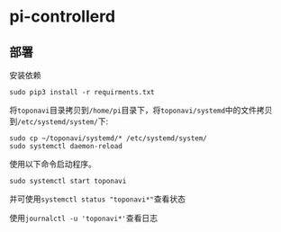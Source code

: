 # pi-controllerd

## 部署

安装依赖
```shell
sudo pip3 install -r requirments.txt
```

将`toponavi`目录拷贝到`/home/pi`目录下，将`toponavi/systemd`中的文件拷贝到`/etc/systemd/system/`下:

```shell
sudo cp ~/toponavi/systemd/* /etc/systemd/system/
sudo systemctl daemon-reload
```

使用以下命令启动程序。

```shell
sudo systemctl start toponavi
```

并可使用`systemctl status "toponavi*"`查看状态

使用`journalctl -u 'toponavi*'`查看日志
